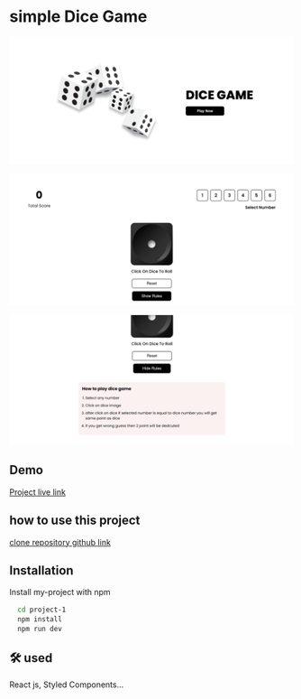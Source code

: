 # simple Dice Game

![Logo](https://github.com/Dev-Rohan1/banner/blob/main/dice1.png?raw=true)

![Logo](https://github.com/Dev-Rohan1/banner/blob/main/dice2.png?raw=true)

![Logo](https://github.com/Dev-Rohan1/banner/blob/main/dice3.png?raw=true)

## Demo

[Project live link](https://dice-game-in-react-js.netlify.app/)

## how to use this project

[clone repository github link ](https://github.com/Dev-Rohan1/React-10-project.git)

## Installation

Install my-project with npm

```bash
  cd project-1
  npm install
  npm run dev
```

## 🛠 used

React js, Styled Components...
